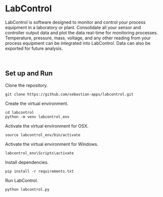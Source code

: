 # LabControl

LabControl is software designed to monitor and control your process equipment in a laboratory or plant. 
Consolidate all your sensor and controller output data and plot the data real-time for monitoring processes. 
Temperature, pressure, mass, voltage, and any other reading from your process equipment can be integrated into LabControl.
Data can also be exported for future analysis.

<br />

## Set up and Run

Clone the repository.

```
git clone https://github.com/sebastian-apps/labcontrol.git
```

Create the virtual environment.

```
cd labcontrol
python -m venv labcontrol_env
```

Activate the virtual environment for OSX.

```
source labcontrol_env/bin/activate
```

Activate the virtual environment for Windows.

```
labcontrol_env\Scripts\activate
```

Install dependencies. 

```
pip install -r requirements.txt
```

Run LabControl.

```
python labcontrol.py
```

